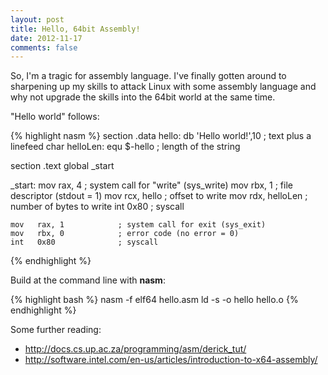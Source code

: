 ```yaml
---
layout: post
title: Hello, 64bit Assembly!
date: 2012-11-17
comments: false
---
```


So, I'm a tragic for assembly language. I've finally gotten around to sharpening up my skills to attack Linux with some assembly language and why not upgrade the skills into the 64bit world at the same time.  

"Hello world" follows:  

{% highlight nasm %}
section .data
	hello:      db 'Hello world!',10    ; text plus a linefeed char
	helloLen:   equ $-hello             ; length of the string

section .text
	global _start
	
_start:
	mov   rax, 4            ; system call for "write" (sys_write)
	mov   rbx, 1            ; file descriptor (stdout = 1)
	mov   rcx, hello        ; offset to write
	mov   rdx, helloLen     ; number of bytes to write
	int   0x80              ; syscall
	
	mov   rax, 1            ; system call for exit (sys_exit)
	mov   rbx, 0            ; error code (no error = 0)
	int   0x80              ; syscall
{% endhighlight %}

Build at the command line with <b>nasm</b>:  

{% highlight bash %}
nasm -f elf64 hello.asm
ld -s -o hello hello.o
{% endhighlight %}

Some further reading: 

* <a href="http://docs.cs.up.ac.za/programming/asm/derick_tut/">http://docs.cs.up.ac.za/programming/asm/derick_tut/</a>
* <a href="http://software.intel.com/en-us/articles/introduction-to-x64-assembly/">http://software.intel.com/en-us/articles/introduction-to-x64-assembly/</a>